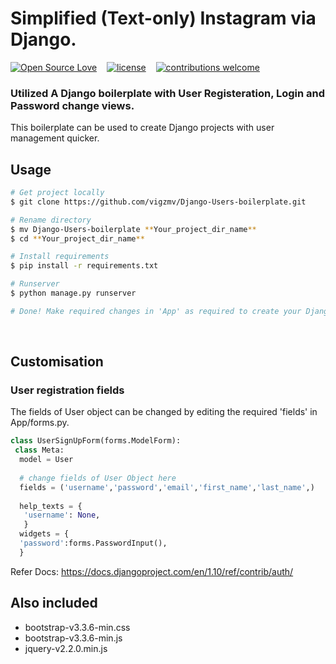 # Simplified (Text-only) Instagram via Django. 

[![Open Source Love](https://badges.frapsoft.com/os/v2/open-source.svg?v=102)](https://github.com/vigzmv/Django-Users-boilerplate)  &nbsp;&nbsp;
[![license](https://img.shields.io/github/license/mashape/apistatus.svg)](https://github.com/vigzmv/Django-Users-boilerplate)  &nbsp;&nbsp;
[![contributions welcome](https://img.shields.io/badge/contributions-welcome-brightgreen.svg?style=flat)](https://github.com/vigzmv/Django-Users-boilerplate)

### Utilized A Django boilerplate with User Registeration, Login and Password change views.    
This boilerplate can be used to create Django projects with user management quicker.
  
## Usage

  ```sh
  # Get project locally
  $ git clone https://github.com/vigzmv/Django-Users-boilerplate.git
  
  # Rename directory
  $ mv Django-Users-boilerplate **Your_project_dir_name**
  $ cd **Your_project_dir_name**
  
  # Install requirements
  $ pip install -r requirements.txt
  
  # Runserver
  $ python manage.py runserver
  
  # Done! Make required changes in 'App' as required to create your Django App.
  ```
  
<br>

## Customisation

### User registration fields
The fields of User object can be changed by editing the required 'fields' in App/forms.py.
```py
class UserSignUpForm(forms.ModelForm):
 class Meta:
  model = User
    
  # change fields of User Object here
  fields = ('username','password','email','first_name','last_name',)
  
  help_texts = {
   'username': None,
   }
  widgets = {
  'password':forms.PasswordInput(),
  }
```

Refer Docs: https://docs.djangoproject.com/en/1.10/ref/contrib/auth/

## Also included
* bootstrap-v3.3.6-min.css
* bootstrap-v3.3.6-min.js
* jquery-v2.2.0.min.js
